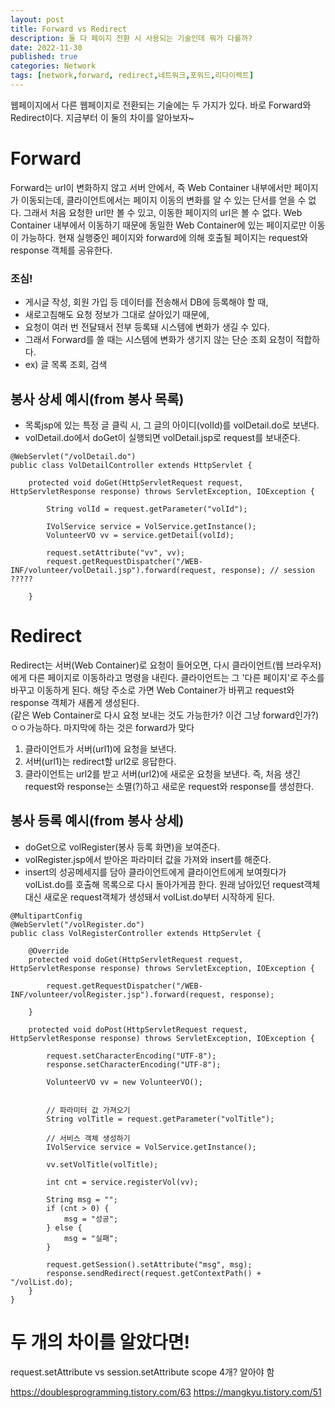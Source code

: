 ```yaml
---
layout: post
title: Forward vs Redirect
description: 둘 다 페이지 전환 시 사용되는 기술인데 뭐가 다를까?
date: 2022-11-30
published: true
categories: Network
tags: [network,forward, redirect,네트워크,포워드,리다이렉트]
---
```

웹페이지에서 다른 웹페이지로 전환되는 기술에는 두 가지가 있다. 바로 Forward와 Redirect이다. 지금부터 이 둘의 차이를 알아보자~

# Forward
Forward는 url이 변화하지 않고 서버 안에서, 즉 Web Container 내부에서만 페이지가 이동되는데, 클라이언트에서는 페이지 이동의 변화를 알 수 있는 단서를 얻을 수 없다. 그래서 처음 요청한 url만 볼 수 있고, 이동한 페이지의 url은 볼 수 없다. Web Container 내부에서 이동하기 때문에 동일한 Web Container에 있는 페이지로만 이동이 가능하다. 현재 실행중인 페이지와 forward에 의해 호출될 페이지는 request와 response 객체를 공유한다. 
### 조심!
- 게시글 작성, 회원 가입 등 데이터를 전송해서 DB에 등록해야 할 때,
- 새로고침해도 요청 정보가 그대로 살아있기 때문에,
- 요청이 여러 번 전달돼서 전부 등록돼 시스템에 변화가 생길 수 있다.
- 그래서 Forward를 쓸 때는 시스템에 변화가 생기지 않는 단순 조회 요청이 적합하다.
- ex) 글 목록 조회, 검색
## 봉사 상세 예시(from 봉사 목록)
- 목록jsp에 있는 특정 글 클릭 시, 그 글의 아이디(volId)를 volDetail.do로 보낸다.
- volDetail.do에서 doGet이 실행되면 volDetail.jsp로 request를 보내준다.
```
@WebServlet("/volDetail.do")
public class VolDetailController extends HttpServlet {
	
	protected void doGet(HttpServletRequest request, HttpServletResponse response) throws ServletException, IOException {

		String volId = request.getParameter("volId");
		
		IVolService service = VolService.getInstance();
		VolunteerVO vv = service.getDetail(volId);
		
		request.setAttribute("vv", vv);
		request.getRequestDispatcher("/WEB-INF/volunteer/volDetail.jsp").forward(request, response); // session ?????
		
	}	
```

# Redirect
Redirect는 서버(Web Container)로 요청이 들어오면, 다시 클라이언트(웹 브라우저)에게 다른 페이지로 이동하라고 명령을 내린다. 클라이언트는 그 '다른 페이지'로 주소를 바꾸고 이동하게 된다. 해당 주소로 가면 Web Container가 바뀌고 request와 response 객체가 새롭게 생성된다.  
(같은 Web Container로 다시 요청 보내는 것도 가능한가? 이건 그냥 forward인가?) ㅇㅇ가능하다. 마지막에 하는 것은 forward가 맞다
1. 클라이언트가 서버(url1)에 요청을 보낸다.
2. 서버(url1)는 redirect할 url2로 응답한다.
3. 클라이언트는 url2를 받고 서버(url2)에 새로운 요청을 보낸다.
즉, 처음 생긴 request와 response는 소멸(?)하고 새로운 request와 response를 생성한다.
## 봉사 등록 예시(from 봉사 상세)
- doGet으로 volRegister(봉사 등록 화면)을 보여준다.
- volRegister.jsp에서 받아온 파라미터 값을 가져와 insert를 해준다.
- insert의 성공메세지를 담아 클라이언트에게 클라이언트에게 보여줬다가 volList.do를 호출해 목록으로 다시 돌아가게끔 한다. 원래 남아있던 request객체 대신 새로운 request객체가 생성돼서 volList.do부터 시작하게 된다.
```
@MultipartConfig
@WebServlet("/volRegister.do")
public class VolRegisterController extends HttpServlet {
	
	@Override
	protected void doGet(HttpServletRequest request, HttpServletResponse response) throws ServletException, IOException {

		request.getRequestDispatcher("/WEB-INF/volunteer/volRegister.jsp").forward(request, response);

	}

	protected void doPost(HttpServletRequest request, HttpServletResponse response) throws ServletException, IOException {
		
		request.setCharacterEncoding("UTF-8");
		response.setCharacterEncoding("UTF-8");

		VolunteerVO vv = new VolunteerVO();
		
	
		// 파라미터 값 가져오기
		String volTitle = request.getParameter("volTitle");
		
		// 서비스 객체 생성하기
		IVolService service = VolService.getInstance();

		vv.setVolTitle(volTitle);
		
		int cnt = service.registerVol(vv);
		
		String msg = "";
		if (cnt > 0) {
			msg = "성공";
		} else {
			msg = "실패";
		}
		
		request.getSession().setAttribute("msg", msg);
		response.sendRedirect(request.getContextPath() + "/volList.do);
	}
}
```

# 두 개의 차이를 알았다면!
request.setAttribute vs session.setAttribute
scope 4개? 알아야 함


https://doublesprogramming.tistory.com/63
https://mangkyu.tistory.com/51